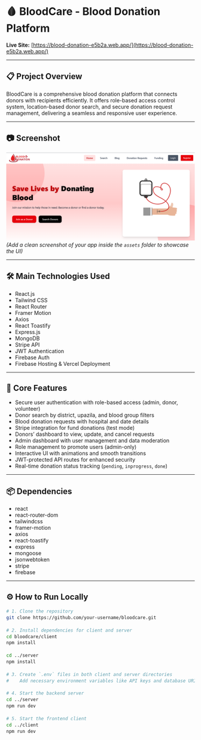 # 🩸 BloodCare - Blood Donation Platform

**Live Site:** [https://blood-donation-e5b2a.web.app/](https://blood-donation-e5b2a.web.app/)

---

## 📋 Project Overview  
BloodCare is a comprehensive blood donation platform that connects donors with recipients efficiently. It offers role-based access control system, location-based donor search, and secure donation request management, delivering a seamless and responsive user experience.

---

## 📷 Screenshot  
![BloodCare Screenshot](/src/assets/bloodWeb.png)  
*(Add a clean screenshot of your app inside the `assets` folder to showcase the UI)*

---

## 🛠️ Main Technologies Used  
- React.js  
- Tailwind CSS  
- React Router  
- Framer Motion  
- Axios  
- React Toastify  
- Express.js  
- MongoDB  
- Stripe API  
- JWT Authentication  
- Firebase Auth  
- Firebase Hosting & Vercel Deployment  

---

## 🚩 Core Features  
- Secure user authentication with role-based access (admin, donor, volunteer)  
- Donor search by district, upazila, and blood group filters  
- Blood donation requests with hospital and date details  
- Stripe integration for fund donations (test mode)  
- Donors’ dashboard to view, update, and cancel requests  
- Admin dashboard with user management and data moderation  
- Role management to promote users (admin-only)  
- Interactive UI with animations and smooth transitions  
- JWT-protected API routes for enhanced security  
- Real-time donation status tracking (`pending`, `inprogress`, `done`)  

---

## 📦 Dependencies  
- react  
- react-router-dom  
- tailwindcss  
- framer-motion  
- axios  
- react-toastify  
- express  
- mongoose  
- jsonwebtoken  
- stripe  
- firebase  

---

## ⚙️ How to Run Locally  

```bash
# 1. Clone the repository
git clone https://github.com/your-username/bloodcare.git

# 2. Install dependencies for client and server
cd bloodcare/client
npm install

cd ../server
npm install

# 3. Create `.env` files in both client and server directories
#    Add necessary environment variables like API keys and database URIs

# 4. Start the backend server
cd ../server
npm run dev

# 5. Start the frontend client
cd ../client
npm run dev
